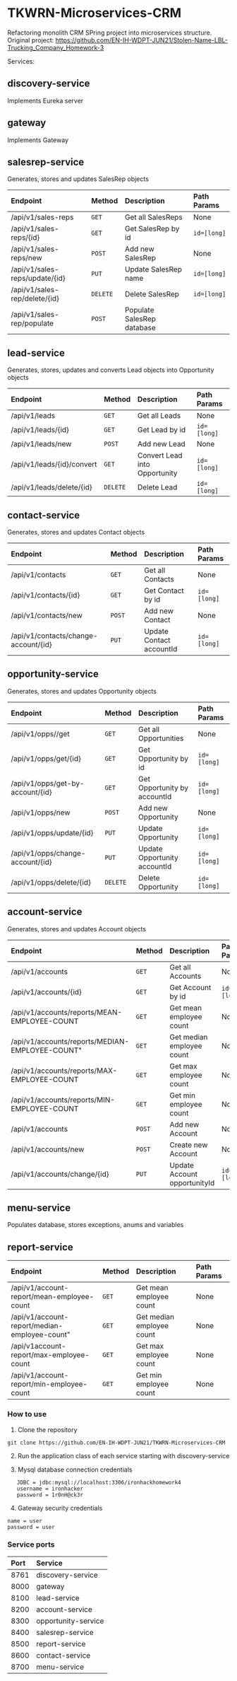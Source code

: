 # TKWRN-Microservices-CRM

Refactoring monolith CRM SPring project into microservices structure.
Original project: https://github.com/EN-IH-WDPT-JUN21/Stolen-Name-LBL-Trucking_Company_Homework-3

Services:
## discovery-service 
Implements Eureka server

## gateway
Implements Gateway

## salesrep-service 
Generates, stores and updates SalesRep objects

| Endpoint | Method | Description | Path Params
| :--- | :--- | :--- | :--- 
| /api/v1/sales-reps | `GET` | Get all SalesReps | None
| /api/v1/sales-reps/{id} | `GET` | Get SalesRep by id | `id=[long]`
| /api/v1/sales-reps/new | `POST` | Add new SalesRep | None
| /api/v1/sales-reps/update/{id} | `PUT` | Update SalesRep name |  `id=[long]`
| /api/v1/sales-rep/delete/{id} | `DELETE` | Delete SalesRep | `id=[long]`
| /api/v1/sales-rep/populate | `POST` | Populate SalesRep database

## lead-service
Generates, stores, updates and converts Lead objects into Opportunity objects

| Endpoint | Method | Description | Path Params
| :--- | :--- | :--- | :--- 
| /api/v1/leads | `GET` | Get all Leads | None
| /api/v1/leads/{id} | `GET` | Get Lead by id | `id=[long]`
| /api/v1/leads/new | `POST` | Add new Lead | None
| /api/v1/leads/{id}/convert | `GET` | Convert Lead into Opportunity |  `id=[long]`
| /api/v1/leads/delete/{id} | `DELETE` | Delete Lead | `id=[long]`

## contact-service
Generates, stores and updates Contact objects

| Endpoint | Method | Description | Path Params
| :--- | :--- | :--- | :--- 
| /api/v1/contacts | `GET` | Get all Contacts | None
| /api/v1/contacts/{id} | `GET` | Get Contact by id | `id=[long]`
| /api/v1/contacts/new | `POST` | Add new Contact | None
| /api/v1/contacts/change-account/{id} | `PUT` | Update Contact accountId |  `id=[long]`

## opportunity-service
Generates, stores and updates Opportunity objects

| Endpoint | Method | Description | Path Params
| :--- | :--- | :--- | :--- 
| /api/v1/opps//get | `GET` | Get all Opportunities | None
| /api/v1/opps/get/{id} | `GET` | Get Opportunity by id | `id=[long]`
| /api/v1/opps/get-by-account/{id} | `GET` | Get Opportunity by accountId | `id=[long]`
| /api/v1/opps/new | `POST` | Add new Opportunity | None
| /api/v1/opps/update/{id} | `PUT` | Update Opportunity | `id=[long]` 
| /api/v1/opps/change-account/{id} | `PUT` | Update Opportunity accountId |  `id=[long]` 
| /api/v1/opps/delete/{id} | `DELETE` | Delete Opportunity | `id=[long]`

## account-service
Generates, stores and updates Account objects

| Endpoint | Method | Description | Path Params
| :--- | :--- | :--- | :--- 
| /api/v1/accounts | `GET` | Get all Accounts | None
| /api/v1/accounts/{id} | `GET` | Get Account by id | `id=[long]`
| /api/v1/accounts/reports/MEAN-EMPLOYEE-COUNT | `GET` | Get mean employee count | None
| /api/v1/accounts/reports/MEDIAN-EMPLOYEE-COUNT" | `GET` | Get median employee count | None
| /api/v1/accounts/reports/MAX-EMPLOYEE-COUNT | `GET` | Get max employee count | None
| /api/v1/accounts/reports/MIN-EMPLOYEE-COUNT | `GET` | Get min employee count | None
| /api/v1/accounts | `POST` | Add new Account | None
| /api/v1/accounts/new | `POST` | Create new Account | None
| /api/v1/accounts/change/{id} | `PUT` | Update Account opportunityId | `id=[long]`

## menu-service
Populates database, stores exceptions, anums and variables

## report-service
| Endpoint | Method | Description | Path Params
| :--- | :--- | :--- | :--- 
| /api/v1/account-report/mean-employee-count | `GET` | Get mean employee count | None
| /api/v1/account-report/median-employee-count" | `GET` | Get median employee count | None
| /api/v1account-report/max-employee-count | `GET` | Get max employee count | None
| /api/v1/account-report/min-employee-count | `GET` | Get min employee count | None

### How to use

1. Clone the repository
```
git clone https://github.com/EN-IH-WDPT-JUN21/TKWRN-Microservices-CRM
```
2. Run the application class of each service starting with discovery-service 

3. Mysql database connection credentials
```
   JDBC = jdbc:mysql://localhost:3306/ironhackhomework4
   username = ironhacker
   password = 1r0nH@ck3r
```

4. Gateway security credentials
```
name = user
password = user
```

### Service ports
| Port | Service
| :--- | :--- 
| 8761 | discovery-service
| 8000 | gateway
| 8100 | lead-service
| 8200 | account-service
| 8300 | opportunity-service
| 8400 | salesrep-service
| 8500 | report-service
| 8600 | contact-service
| 8700 | menu-service

